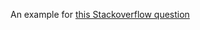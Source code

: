 An example for [this Stackoverflow question](https://stackoverflow.com/questions/55227086/spring-flux-and-the-async-annotation/55255301)